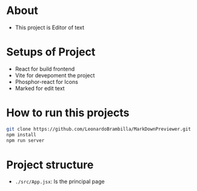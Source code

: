 # About 
- This project is Editor of text

# Setups of Project
- React for build frontend
- Vite for devepoment the project
- Phosphor-react for Icons
- Marked for edit text

# How to run this projects
```sh
git clone https://github.com/LeonardoBrambilla/MarkDownPreviewer.git
npm install
npm run server
```

# Project structure
- `./src/App.jsx`: Is the principal page
